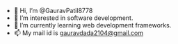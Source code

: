 - 👋 Hi, I’m @GauravPatil8778
- 👀 I’m interested in software development.
- 🌱 I’m currently learning web development frameworks.
- 📫 My mail id is gauravdada2104@gmail.com



